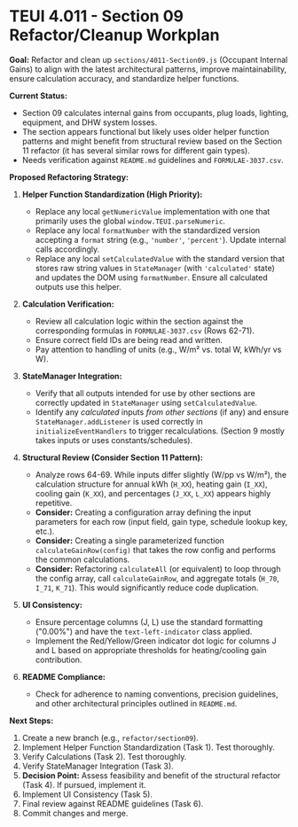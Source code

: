 # TEUI 4.011 - Section 09 Refactor/Cleanup Workplan

**Goal:** Refactor and clean up `sections/4011-Section09.js` (Occupant Internal Gains) to align with the latest architectural patterns, improve maintainability, ensure calculation accuracy, and standardize helper functions.

**Current Status:**
*   Section 09 calculates internal gains from occupants, plug loads, lighting, equipment, and DHW system losses.
*   The section appears functional but likely uses older helper function patterns and might benefit from structural review based on the Section 11 refactor (it has several similar rows for different gain types).
*   Needs verification against `README.md` guidelines and `FORMULAE-3037.csv`.

**Proposed Refactoring Strategy:**

1.  **Helper Function Standardization (High Priority):**
    *   Replace any local `getNumericValue` implementation with one that primarily uses the global `window.TEUI.parseNumeric`.
    *   Replace any local `formatNumber` with the standardized version accepting a `format` string (e.g., `'number'`, `'percent'`). Update internal calls accordingly.
    *   Replace any local `setCalculatedValue` with the standard version that stores raw string values in `StateManager` (with `'calculated'` state) and updates the DOM using `formatNumber`. Ensure all calculated outputs use this helper.

2.  **Calculation Verification:**
    *   Review all calculation logic within the section against the corresponding formulas in `FORMULAE-3037.csv` (Rows 62-71).
    *   Ensure correct field IDs are being read and written.
    *   Pay attention to handling of units (e.g., W/m² vs. total W, kWh/yr vs W).

3.  **StateManager Integration:**
    *   Verify that all outputs intended for use by other sections are correctly updated in `StateManager` using `setCalculatedValue`.
    *   Identify any *calculated* inputs *from other sections* (if any) and ensure `StateManager.addListener` is used correctly in `initializeEventHandlers` to trigger recalculations. (Section 9 mostly takes inputs or uses constants/schedules).

4.  **Structural Review (Consider Section 11 Pattern):**
    *   Analyze rows 64-69. While inputs differ slightly (W/pp vs W/m²), the calculation structure for annual kWh (`H_XX`), heating gain (`I_XX`), cooling gain (`K_XX`), and percentages (`J_XX`, `L_XX`) appears highly repetitive.
    *   **Consider:** Creating a configuration array defining the input parameters for each row (input field, gain type, schedule lookup key, etc.).
    *   **Consider:** Creating a single parameterized function `calculateGainRow(config)` that takes the row config and performs the common calculations.
    *   **Consider:** Refactoring `calculateAll` (or equivalent) to loop through the config array, call `calculateGainRow`, and aggregate totals (`H_70`, `I_71`, `K_71`). This would significantly reduce code duplication.

5.  **UI Consistency:**
    *   Ensure percentage columns (J, L) use the standard formatting ("0.00%") and have the `text-left-indicator` class applied.
    *   Implement the Red/Yellow/Green indicator dot logic for columns J and L based on appropriate thresholds for heating/cooling gain contribution.

6.  **README Compliance:**
    *   Check for adherence to naming conventions, precision guidelines, and other architectural principles outlined in `README.md`.

**Next Steps:**

1.  Create a new branch (e.g., `refactor/section09`).
2.  Implement Helper Function Standardization (Task 1). Test thoroughly.
3.  Verify Calculations (Task 2). Test thoroughly.
4.  Verify StateManager Integration (Task 3).
5.  **Decision Point:** Assess feasibility and benefit of the structural refactor (Task 4). If pursued, implement it.
6.  Implement UI Consistency (Task 5).
7.  Final review against README guidelines (Task 6).
8.  Commit changes and merge. 